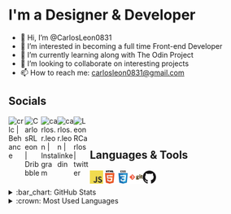 # I'm a Designer & Developer

- 👋 Hi, I’m @CarlosLeon0831
- 👀 I’m interested in becoming a full time Front-end Developer
- 🌱 I’m currently learning along with The Odin Project
- 💞️ I’m looking to collaborate on interesting projects
- 📫 How to reach me: carlosleon0831@gmail.com

## Socials
[<img align="left" alt="crlc | Behance" width="32px" src="https://user-images.githubusercontent.com/26015056/188921431-f39d9996-97cb-49e1-9051-59d1695c035c.png" />][Behance]
[<img align="left" alt="CarlosRLeon | Dribbble" width="32px" src="https://user-images.githubusercontent.com/26015056/188922401-6663b85b-ee1c-4aaf-8b61-82561906ed6d.png" />][dribbble]
[<img align="left" alt="carlos.r.leon | Instagram" width="32px" src="https://user-images.githubusercontent.com/26015056/188917339-b25bb5d0-4c5b-48b1-be4a-edd9b72277e3.png" />][instagram] 
[<img align="left" alt="carlos.r.leon | linkedin" width="32px" src="https://user-images.githubusercontent.com/26015056/188923370-36f76ba1-e023-4153-8f90-f996cd7b046a.png" />][linkedin] 
[<img align="left" alt="LeonRCarlos | twitter" width="32px" src="https://user-images.githubusercontent.com/26015056/188924103-f5006894-2c3f-4534-9d6d-05975f702528.png" />][twitter] 
</br>
</br>
## Languages & Tools
<img align="left" alt="JavaScript" width="26px" src="https://raw.githubusercontent.com/github/explore/80688e429a7d4ef2fca1e82350fe8e3517d3494d/topics/javascript/javascript.png" />
<img align="left" alt="HTML5" width="26px" src="https://raw.githubusercontent.com/github/explore/80688e429a7d4ef2fca1e82350fe8e3517d3494d/topics/html/html.png" />
<img align="left" alt="CSS3" width="26px" src="https://raw.githubusercontent.com/github/explore/80688e429a7d4ef2fca1e82350fe8e3517d3494d/topics/css/css.png" />
<img align="left" alt="Git" width="26px" src="https://raw.githubusercontent.com/github/explore/80688e429a7d4ef2fca1e82350fe8e3517d3494d/topics/git/git.png" />
<img align="left" alt="GitHub" width="26px" src="https://raw.githubusercontent.com/github/explore/78df643247d429f6cc873026c0622819ad797942/topics/github/github.png" />
</br>
</br>

<details>
  <summary>:bar_chart: GitHub Stats</summary>

  <img align="left" alt="Carlos' GitHub Stats" src="https://github-readme-stats.vercel.app/api?username=CarlosLeon0831&show_icons=true&hide_border=true" />

</details>

<details>
  <summary>:crown: Most Used Languages</summary>

<img align="left" alt="Carlos' GitHub Top Languages" src="https://github-readme-stats.vercel.app/api/top-langs/?username=CarlosLeon0831" />

</details>


[behance]: https://www.behance.net/crlc
[dribbble]: https://dribbble.com/CarlosRLeon
[instagram]: https://www.instagram.com/carlos.r.leon/
[linkedin]: https://www.linkedin.com/in/carlosrleon/
[twitter]: https://twitter.com/LeonRCarlos

<!---
CarlosLeon0831/CarlosLeon0831 is a ✨ special ✨ repository because its `README.md` (this file) appears on your GitHub profile.
You can click the Preview link to take a look at your changes.
--->
